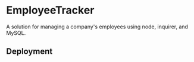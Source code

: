 # EmployeeTracker
A solution for managing a company's employees using node, inquirer, and MySQL.

## Deployment

